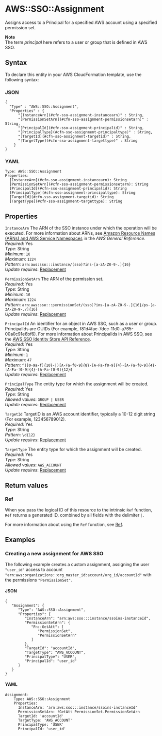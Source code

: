 # AWS::SSO::Assignment<a name="aws-resource-sso-assignment"></a>

Assigns access to a Principal for a specified AWS account using a specified permission set\.

**Note**  
The term *principal* here refers to a user or group that is defined in AWS SSO\.

## Syntax<a name="aws-resource-sso-assignment-syntax"></a>

To declare this entity in your AWS CloudFormation template, use the following syntax:

### JSON<a name="aws-resource-sso-assignment-syntax.json"></a>

```
{
  "Type" : "AWS::SSO::Assignment",
  "Properties" : {
      "[InstanceArn](#cfn-sso-assignment-instancearn)" : String,
      "[PermissionSetArn](#cfn-sso-assignment-permissionsetarn)" : String,
      "[PrincipalId](#cfn-sso-assignment-principalid)" : String,
      "[PrincipalType](#cfn-sso-assignment-principaltype)" : String,
      "[TargetId](#cfn-sso-assignment-targetid)" : String,
      "[TargetType](#cfn-sso-assignment-targettype)" : String
    }
}
```

### YAML<a name="aws-resource-sso-assignment-syntax.yaml"></a>

```
Type: AWS::SSO::Assignment
Properties: 
  [InstanceArn](#cfn-sso-assignment-instancearn): String
  [PermissionSetArn](#cfn-sso-assignment-permissionsetarn): String
  [PrincipalId](#cfn-sso-assignment-principalid): String
  [PrincipalType](#cfn-sso-assignment-principaltype): String
  [TargetId](#cfn-sso-assignment-targetid): String
  [TargetType](#cfn-sso-assignment-targettype): String
```

## Properties<a name="aws-resource-sso-assignment-properties"></a>

`InstanceArn`  <a name="cfn-sso-assignment-instancearn"></a>
The ARN of the SSO instance under which the operation will be executed\. For more information about ARNs, see [Amazon Resource Names \(ARNs\) and AWS Service Namespaces](https://docs.aws.amazon.com/general/latest/gr/aws-arns-and-namespaces.html) in the *AWS General Reference*\.  
*Required*: Yes  
*Type*: String  
*Minimum*: `10`  
*Maximum*: `1224`  
*Pattern*: `arn:aws:sso:::instance/(sso)?ins-[a-zA-Z0-9-.]{16}`  
*Update requires*: [Replacement](https://docs.aws.amazon.com/AWSCloudFormation/latest/UserGuide/using-cfn-updating-stacks-update-behaviors.html#update-replacement)

`PermissionSetArn`  <a name="cfn-sso-assignment-permissionsetarn"></a>
The ARN of the permission set\.  
*Required*: Yes  
*Type*: String  
*Minimum*: `10`  
*Maximum*: `1224`  
*Pattern*: `arn:aws:sso:::permissionSet/(sso)?ins-[a-zA-Z0-9-.]{16}/ps-[a-zA-Z0-9-./]{16}`  
*Update requires*: [Replacement](https://docs.aws.amazon.com/AWSCloudFormation/latest/UserGuide/using-cfn-updating-stacks-update-behaviors.html#update-replacement)

`PrincipalId`  <a name="cfn-sso-assignment-principalid"></a>
An identifier for an object in AWS SSO, such as a user or group\. PrincipalIds are GUIDs \(For example, f81d4fae\-7dec\-11d0\-a765\-00a0c91e6bf6\)\. For more information about PrincipalIds in AWS SSO, see the [AWS SSO Identity Store API Reference](/singlesignon/latest/IdentityStoreAPIReference/welcome.html)\.  
*Required*: Yes  
*Type*: String  
*Minimum*: `1`  
*Maximum*: `47`  
*Pattern*: `^([0-9a-f]{10}-|)[A-Fa-f0-9]{8}-[A-Fa-f0-9]{4}-[A-Fa-f0-9]{4}-[A-Fa-f0-9]{4}-[A-Fa-f0-9]{12}$`  
*Update requires*: [Replacement](https://docs.aws.amazon.com/AWSCloudFormation/latest/UserGuide/using-cfn-updating-stacks-update-behaviors.html#update-replacement)

`PrincipalType`  <a name="cfn-sso-assignment-principaltype"></a>
The entity type for which the assignment will be created\.  
*Required*: Yes  
*Type*: String  
*Allowed values*: `GROUP | USER`  
*Update requires*: [Replacement](https://docs.aws.amazon.com/AWSCloudFormation/latest/UserGuide/using-cfn-updating-stacks-update-behaviors.html#update-replacement)

`TargetId`  <a name="cfn-sso-assignment-targetid"></a>
TargetID is an AWS account identifier, typically a 10\-12 digit string \(For example, 123456789012\)\.  
*Required*: Yes  
*Type*: String  
*Pattern*: `\d{12}`  
*Update requires*: [Replacement](https://docs.aws.amazon.com/AWSCloudFormation/latest/UserGuide/using-cfn-updating-stacks-update-behaviors.html#update-replacement)

`TargetType`  <a name="cfn-sso-assignment-targettype"></a>
The entity type for which the assignment will be created\.  
*Required*: Yes  
*Type*: String  
*Allowed values*: `AWS_ACCOUNT`  
*Update requires*: [Replacement](https://docs.aws.amazon.com/AWSCloudFormation/latest/UserGuide/using-cfn-updating-stacks-update-behaviors.html#update-replacement)

## Return values<a name="aws-resource-sso-assignment-return-values"></a>

### Ref<a name="aws-resource-sso-assignment-return-values-ref"></a>

When you pass the logical ID of this resource to the intrinsic `Ref` function, `Ref` returns a generated ID, combined by all fields with the delimiter `|`\.

For more information about using the `Ref` function, see [Ref](https://docs.aws.amazon.com/AWSCloudFormation/latest/UserGuide/intrinsic-function-reference-ref.html)\.

## Examples<a name="aws-resource-sso-assignment--examples"></a>



### Creating a new assignment for AWS SSO<a name="aws-resource-sso-assignment--examples--Creating_a_new_assignment_for_AWS_SSO"></a>

The following example creates a custom assignment, assigning the user `"user_id"` access to account `"arn:aws:organizations::org_master_id:account/org_id/accountId"` with the permissions `"PermissionSet"`\. 

#### JSON<a name="aws-resource-sso-assignment--examples--Creating_a_new_assignment_for_AWS_SSO--json"></a>

```
{
   "Assignment": {
      "Type": "AWS::SSO::Assignment",
      "Properties": {
         "InstanceArn": "arn:aws:sso:::instance/ssoins-instanceId",
         "PermissionSetArn": {
            "Fn::GetAtt": [
               "PermissionSet",
               "PermissionSetArn"
            ]
         },
         "TargetId": "accountId",
         "TargetType": "AWS_ACCOUNT",
         "PrincipalType": "USER",
         "PrincipalId": "user_id"
      }
   }
}
```

#### YAML<a name="aws-resource-sso-assignment--examples--Creating_a_new_assignment_for_AWS_SSO--yaml"></a>

```
Assignment:
    Type: AWS::SSO::Assignment
    Properties:
      InstanceArn: 'arn:aws:sso:::instance/ssoins-instanceId'
      PermissionSetArn: !GetAtt PermissionSet.PermissionSetArn
      TargetId: 'accountId'
      TargetType: 'AWS_ACCOUNT'
      PrincipalType: 'USER'
      PrincipalId: 'user_id'
```